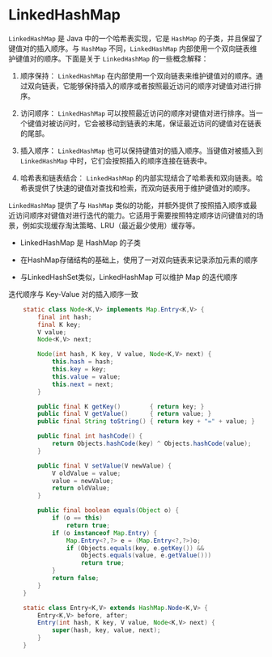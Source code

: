 # LinkedHashMap

`LinkedHashMap` 是 Java 中的一个哈希表实现，它是 `HashMap` 的子类，并且保留了键值对的插入顺序。与 `HashMap` 不同，`LinkedHashMap` 内部使用一个双向链表维护键值对的顺序。下面是关于 `LinkedHashMap` 的一些概念解释：

1. 顺序保持：
`LinkedHashMap` 在内部使用一个双向链表来维护键值对的顺序。通过双向链表，它能够保持插入的顺序或者按照最近访问的顺序对键值对进行排序。

2. 访问顺序：
`LinkedHashMap` 可以按照最近访问的顺序对键值对进行排序。当一个键值对被访问时，它会被移动到链表的末尾，保证最近访问的键值对在链表的尾部。

3. 插入顺序：
`LinkedHashMap` 也可以保持键值对的插入顺序。当键值对被插入到 `LinkedHashMap` 中时，它们会按照插入的顺序连接在链表中。

4. 哈希表和链表结合：
`LinkedHashMap` 的内部实现结合了哈希表和双向链表。哈希表提供了快速的键值对查找和检索，而双向链表用于维护键值对的顺序。

`LinkedHashMap` 提供了与 `HashMap` 类似的功能，并额外提供了按照插入顺序或最近访问顺序对键值对进行迭代的能力。它适用于需要按照特定顺序访问键值对的场景，例如实现缓存淘汰策略、LRU（最近最少使用）缓存等。

- LinkedHashMap 是 HashMap 的子类

- 在HashMap存储结构的基础上，使用了一对双向链表来记录添加元素的顺序

- 与LinkedHashSet类似，LinkedHashMap 可以维护 Map 的迭代顺序

迭代顺序与 Key-Value 对的插入顺序一致

```java
    static class Node<K,V> implements Map.Entry<K,V> {
        final int hash;
        final K key;
        V value;
        Node<K,V> next;

        Node(int hash, K key, V value, Node<K,V> next) {
            this.hash = hash;
            this.key = key;
            this.value = value;
            this.next = next;
        }

        public final K getKey()        { return key; }
        public final V getValue()      { return value; }
        public final String toString() { return key + "=" + value; }

        public final int hashCode() {
            return Objects.hashCode(key) ^ Objects.hashCode(value);
        }

        public final V setValue(V newValue) {
            V oldValue = value;
            value = newValue;
            return oldValue;
        }

        public final boolean equals(Object o) {
            if (o == this)
                return true;
            if (o instanceof Map.Entry) {
                Map.Entry<?,?> e = (Map.Entry<?,?>)o;
                if (Objects.equals(key, e.getKey()) &&
                    Objects.equals(value, e.getValue()))
                    return true;
            }
            return false;
        }
    }
```

```java
    static class Entry<K,V> extends HashMap.Node<K,V> {
        Entry<K,V> before, after;
        Entry(int hash, K key, V value, Node<K,V> next) {
            super(hash, key, value, next);
        }
    }
```
